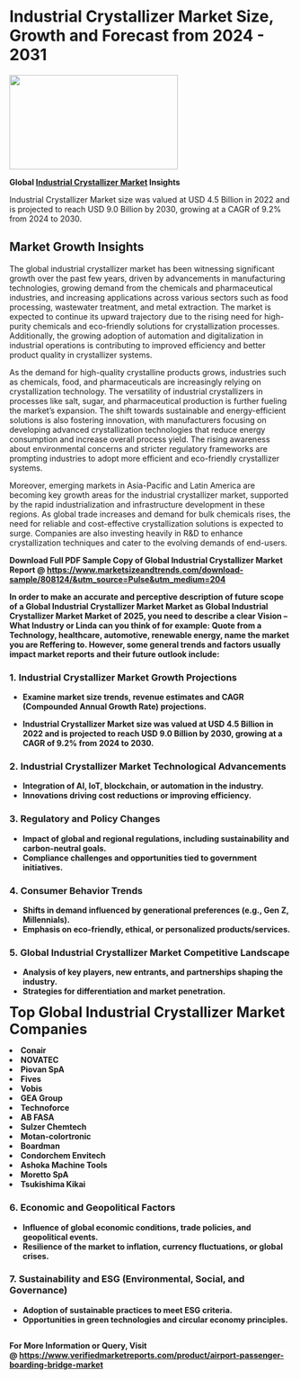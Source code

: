 <H1>Industrial Crystallizer Market Size, Growth and Forecast from 2024 - 2031</H1><img class="aligncenter size-medium wp-image-584254" src="https://thirdeyenews.in/wp-content/uploads/2024/09/Global-Market-Research-300x168.jpeg" alt="" width="300" height="168" /><p><strong>Global&nbsp;<a href="https://www.marketsizeandtrends.com/download-sample/808124/&amp;utm_source=Pulse&amp;utm_medium=204">Industrial Crystallizer Market</a> Insights</strong></p><p>Industrial Crystallizer Market size was valued at USD 4.5 Billion in 2022 and is projected to reach USD 9.0 Billion by 2030, growing at a CAGR of 9.2% from 2024 to 2030.</p><p><h2>Market Growth Insights</h2> <p>The global industrial crystallizer market has been witnessing significant growth over the past few years, driven by advancements in manufacturing technologies, growing demand from the chemicals and pharmaceutical industries, and increasing applications across various sectors such as food processing, wastewater treatment, and metal extraction. The market is expected to continue its upward trajectory due to the rising need for high-purity chemicals and eco-friendly solutions for crystallization processes. Additionally, the growing adoption of automation and digitalization in industrial operations is contributing to improved efficiency and better product quality in crystallizer systems.</p> <p><strong></strong></p> <p>As the demand for high-quality crystalline products grows, industries such as chemicals, food, and pharmaceuticals are increasingly relying on crystallization technology. The versatility of industrial crystallizers in processes like salt, sugar, and pharmaceutical production is further fueling the market’s expansion. The shift towards sustainable and energy-efficient solutions is also fostering innovation, with manufacturers focusing on developing advanced crystallization technologies that reduce energy consumption and increase overall process yield. The rising awareness about environmental concerns and stricter regulatory frameworks are prompting industries to adopt more efficient and eco-friendly crystallizer systems.</p> <p>Moreover, emerging markets in Asia-Pacific and Latin America are becoming key growth areas for the industrial crystallizer market, supported by the rapid industrialization and infrastructure development in these regions. As global trade increases and demand for bulk chemicals rises, the need for reliable and cost-effective crystallization solutions is expected to surge. Companies are also investing heavily in R&D to enhance crystallization techniques and cater to the evolving demands of end-users.</p> <p><strong></p><p><span class=""><strong>Download Full PDF Sample Copy of Global Industrial Crystallizer Market Report</strong> @ <a href="https://www.marketsizeandtrends.com/download-sample/808124/&amp;utm_source=Pulse&amp;utm_medium=204" target="_blank">https://www.marketsizeandtrends.com/download-sample/808124/&amp;utm_source=Pulse&amp;utm_medium=204</a></span></p><p>In order to make an accurate and perceptive description of future scope of a Global&nbsp;Industrial Crystallizer Market Market as Global&nbsp;Industrial Crystallizer Market Market of 2025, you need to describe a clear Vision &ndash; What Industry or Linda can you think of for example: Quote from a Technology, healthcare, automotive, renewable energy, name the market you are Reffering to. However, some general trends and factors usually impact market reports and their future outlook include:</p><h3>1.&nbsp;<strong>Industrial Crystallizer Market Growth Projections</strong></h3><ul><li>Examine market size trends, revenue estimates and CAGR (Compounded Annual Growth Rate) projections.</li><li><p>Industrial Crystallizer Market size was valued at USD 4.5 Billion in 2022 and is projected to reach USD 9.0 Billion by 2030, growing at a CAGR of 9.2% from 2024 to 2030.</p></li></ul><h3>2.&nbsp;<strong>Industrial Crystallizer Market Technological Advancements</strong></h3><ul><li>Integration of AI, IoT, blockchain, or automation in the industry.</li><li>Innovations driving cost reductions or improving efficiency.</li></ul><h3>3.&nbsp;<strong>Regulatory and Policy Changes</strong></h3><ul><li>Impact of global and regional regulations, including sustainability and carbon-neutral goals.</li><li>Compliance challenges and opportunities tied to government initiatives.</li></ul><h3>4.&nbsp;<strong>Consumer Behavior Trends</strong></h3><ul><li>Shifts in demand influenced by generational preferences (e.g., Gen Z, Millennials).</li><li>Emphasis on eco-friendly, ethical, or personalized products/services.</li></ul><h3>5.&nbsp;<strong>Global Industrial Crystallizer Market Competitive Landscape</strong></h3><ul><li>Analysis of key players, new entrants, and partnerships shaping the industry.</li><li>Strategies for differentiation and market penetration.</li></ul><p data-pm-slice="1 1 []"><span style="color: inherit; font-family: inherit; font-size: 25px;">Top Global Industrial Crystallizer Market Companies</span></p><div class="" data-test-id=""><p><li>Conair</li><li> NOVATEC</li><li> Piovan SpA</li><li> Fives</li><li> Vobis</li><li> GEA Group</li><li> Technoforce</li><li> AB FASA</li><li> Sulzer Chemtech</li><li> Motan-colortronic</li><li> Boardman</li><li> Condorchem Envitech</li><li> Ashoka Machine Tools</li><li> Moretto SpA</li><li> Tsukishima Kikai</li></p></div><h3>6.&nbsp;<strong>Economic and Geopolitical Factors</strong></h3><ul><li>Influence of global economic conditions, trade policies, and geopolitical events.</li><li>Resilience of the market to inflation, currency fluctuations, or global crises.</li></ul><h3>7.&nbsp;<strong>Sustainability and ESG (Environmental, Social, and Governance)</strong></h3><ul><li>Adoption of sustainable practices to meet ESG criteria.</li><li>Opportunities in green technologies and circular economy principles.</li></ul><h2><strong style="font-size: 14px;">For More Information or Query, Visit @&nbsp;</strong><a style="background-color: #ffffff; font-size: 14px;" href="https://www.marketsizeandtrends.com/report/industrial-crystallizer-market/" target="_blank">https://www.verifiedmarketreports.com/product/airport-passenger-boarding-bridge-market</a></h2>
